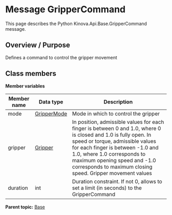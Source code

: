 # Message GripperCommand

This page describes the Python Kinova.Api.Base.GripperCommand message.

## Overview / Purpose

Defines a command to control the gripper movement

## Class members

 **Member variables** 

|Member name|Data type|Description|
|-----------|---------|-----------|
|mode| [GripperMode](enm_Base_GripperMode.md#)|Mode in which to control the gripper|
|gripper| [Gripper](msg_Base_Gripper.md#)|In position, admissible values for each finger is between 0 and 1.0, where 0 is closed and 1.0 is fully open. In speed or torque, admissible values for each finger is between -1.0 and 1.0, where 1.0 corresponds to maximum opening speed and -1.0 corresponds to maximum closing speed. Gripper movement values|
|duration|int|Duration constraint. If not 0, allows to set a limit \(in seconds\) to the GripperCommand|

**Parent topic:** [Base](../references/summary_Base.md)

